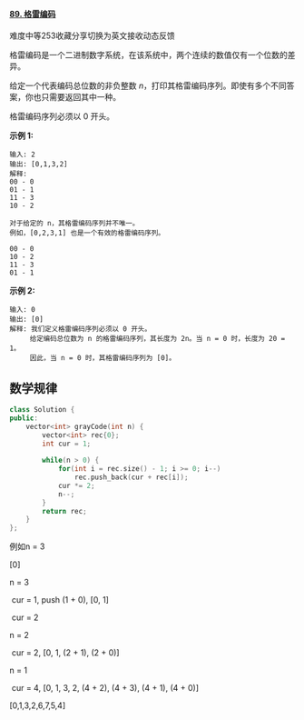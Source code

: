 #### [89. 格雷编码](https://leetcode-cn.com/problems/gray-code/)

难度中等253收藏分享切换为英文接收动态反馈

格雷编码是一个二进制数字系统，在该系统中，两个连续的数值仅有一个位数的差异。

给定一个代表编码总位数的非负整数 *n*，打印其格雷编码序列。即使有多个不同答案，你也只需要返回其中一种。

格雷编码序列必须以 0 开头。

 

**示例 1:**

```
输入: 2
输出: [0,1,3,2]
解释:
00 - 0
01 - 1
11 - 3
10 - 2

对于给定的 n，其格雷编码序列并不唯一。
例如，[0,2,3,1] 也是一个有效的格雷编码序列。

00 - 0
10 - 2
11 - 3
01 - 1
```

**示例 2:**

```
输入: 0
输出: [0]
解释: 我们定义格雷编码序列必须以 0 开头。
     给定编码总位数为 n 的格雷编码序列，其长度为 2n。当 n = 0 时，长度为 20 = 1。
     因此，当 n = 0 时，其格雷编码序列为 [0]。
```





## 数学规律

```c++
class Solution {
public:
    vector<int> grayCode(int n) {
        vector<int> rec{0};
        int cur = 1;
        
        while(n > 0) {
            for(int i = rec.size() - 1; i >= 0; i--) 
                rec.push_back(cur + rec[i]);
            cur *= 2;
            n--;
        }
        return rec;
    }
};
```

例如n = 3

[0]

n = 3

​		cur = 1, push (1 + 0), [0, 1]

​		cur = 2

n = 2

​		cur = 2,  [0, 1, (2 + 1), (2 + 0)]

n = 1

​		cur = 4, [0, 1, 3, 2, (4 + 2), (4 + 3), (4 + 1), (4 + 0)]

[0,1,3,2,6,7,5,4]